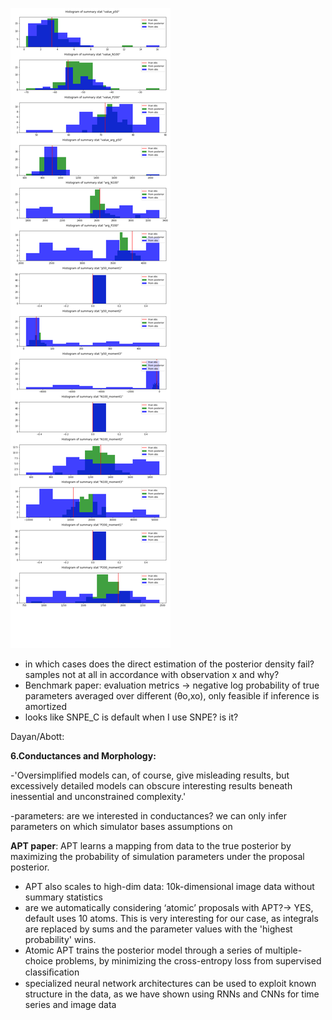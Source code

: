 

![](figures/Summary_stats_post_prior.png)

- in which cases does the direct estimation of the posterior density fail? samples not at all in accordance with observation x and why? 
- Benchmark paper: evaluation metrics -> negative log probability of true parameters averaged over different (θo,xo), only feasible if inference is amortized
- looks like SNPE_C is default when I use SNPE? is it?

Dayan/Abott: 

**6.Conductances and Morphology:** 

-'Oversimplified models can, of course, give misleading results, but excessively detailed models can obscure interesting results beneath inessential and unconstrained
complexity.'

-parameters: are we interested in conductances? we can only infer parameters on which simulator bases assumptions on



**APT paper**: APT learns a mapping from data to the true posterior by maximizing the probability of simulation parameters under the proposal posterior.

- APT also scales to high-dim data: 10k-dimensional image data without summary statistics
- are we automatically considering ‘atomic’ proposals with APT?-> YES, default uses 10 atoms. This is very interesting for our case, as integrals are replaced by sums and the parameter values with the 'highest probability' wins.
- Atomic APT trains the posterior model through a series of multiple-choice problems, by minimizing the cross-entropy loss from supervised classiﬁcation
- specialized neural network architectures can be used to exploit known structure in the
  data, as we have shown using RNNs and CNNs for time series and image data




